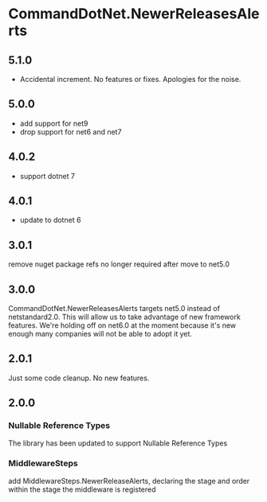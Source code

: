 # CommandDotNet.NewerReleasesAlerts

## 5.1.0

* Accidental increment. No features or fixes. Apologies for the noise.

## 5.0.0

* add support for net9
* drop support for net6 and net7

## 4.0.2

* support dotnet 7

## 4.0.1

* update to dotnet 6

## 3.0.1

remove nuget package refs no longer required after move to net5.0

## 3.0.0

CommandDotNet.NewerReleasesAlerts targets net5.0 instead of netstandard2.0.  This will allow us to take advantage of new framework features.
We're holding off on net6.0 at the moment because it's new enough many companies will not be able to adopt it yet.

## 2.0.1

Just some code cleanup. No new features.

## 2.0.0

### Nullable Reference Types

The library has been updated to support Nullable Reference Types

### MiddlewareSteps

add MiddlewareSteps.NewerReleaseAlerts, declaring the stage and order within the stage the middleware is registered
